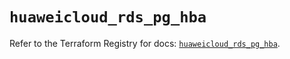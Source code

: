# `huaweicloud_rds_pg_hba`

Refer to the Terraform Registry for docs: [`huaweicloud_rds_pg_hba`](https://registry.terraform.io/providers/huaweicloud/huaweicloud/1.71.1/docs/resources/rds_pg_hba).
